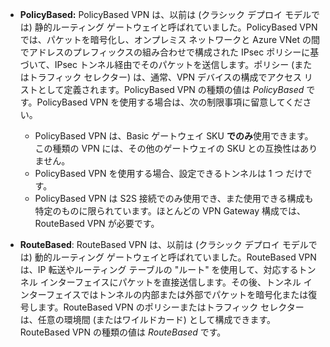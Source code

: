 - **PolicyBased:** PolicyBased VPN は、以前は (クラシック デプロイ モデルでは) 静的ルーティング ゲートウェイと呼ばれていました。PolicyBased VPN では、パケットを暗号化し、オンプレミス ネットワークと Azure VNet の間でアドレスのプレフィックスの組み合わせで構成された IPsec ポリシーに基づいて、IPsec トンネル経由でそのパケットを送信します。ポリシー (またはトラフィック セレクター) は、通常、VPN デバイスの構成でアクセス リストとして定義されます。PolicyBased VPN の種類の値は *PolicyBased* です。PolicyBased VPN を使用する場合は、次の制限事項に留意してください。

	- PolicyBased VPN は、Basic ゲートウェイ SKU **でのみ**使用できます。この種類の VPN には、その他のゲートウェイの SKU との互換性はありません。
	- PolicyBased VPN を使用する場合、設定できるトンネルは 1 つ だけです。
	- PolicyBased VPN は S2S 接続でのみ使用でき、また使用できる構成も特定のものに限られています。ほとんどの VPN Gateway 構成では、RouteBased VPN が必要です。

- **RouteBased**: RouteBased VPN は、以前は (クラシック デプロイ モデルでは) 動的ルーティング ゲートウェイと呼ばれていました。RouteBased VPN は、IP 転送やルーティング テーブルの "ルート" を使用して、対応するトンネル インターフェイスにパケットを直接送信します。その後、トンネル インターフェイスではトンネルの内部または外部でパケットを暗号化または復号します。RouteBased VPN のポリシーまたはトラフィック セレクターは、任意の環境間 (またはワイルドカード) として構成できます。RouteBased VPN の種類の値は *RouteBased* です。

<!---HONumber=AcomDC_0921_2016-->